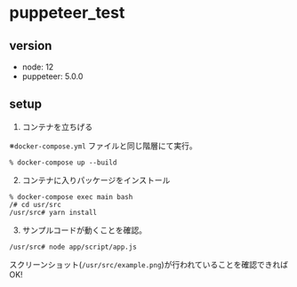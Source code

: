 # puppeteer_test

## version
- node: 12
- puppeteer: 5.0.0

## setup
1. コンテナを立ちげる

※`docker-compose.yml` ファイルと同じ階層にて実行。
```
% docker-compose up --build
```

2. コンテナに入りパッケージをインストール

```
% docker-compose exec main bash
/# cd usr/src
/usr/src# yarn install
```

3. サンプルコードが動くことを確認。

```
/usr/src# node app/script/app.js
```

スクリーンショット(`/usr/src/example.png`)が行われていることを確認できればOK!
